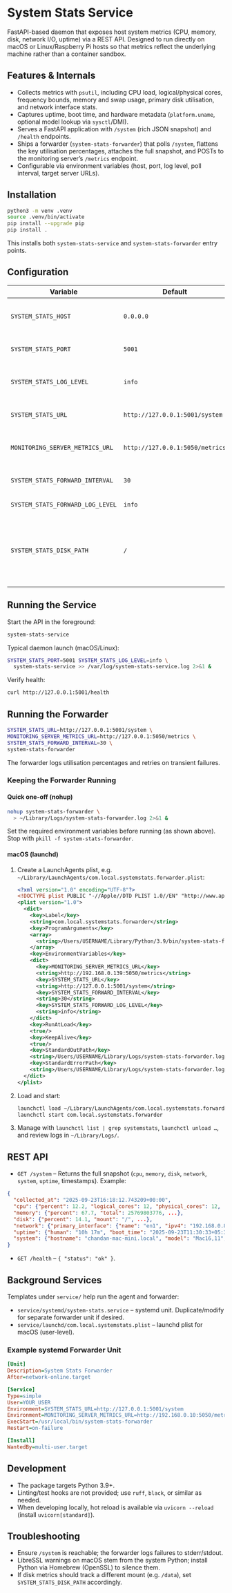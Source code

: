 # System Stats Service

FastAPI-based daemon that exposes host system metrics (CPU, memory, disk, network I/O, uptime) via a REST API. Designed to run directly on macOS or Linux/Raspberry Pi hosts so that metrics reflect the underlying machine rather than a container sandbox.

## Features & Internals
- Collects metrics with `psutil`, including CPU load, logical/physical cores, frequency bounds, memory and swap usage, primary disk utilisation, and network interface stats.
- Captures uptime, boot time, and hardware metadata (`platform.uname`, optional model lookup via `sysctl`/DMI).
- Serves a FastAPI application with `/system` (rich JSON snapshot) and `/health` endpoints.
- Ships a forwarder (`system-stats-forwarder`) that polls `/system`, flattens the key utilisation percentages, attaches the full snapshot, and POSTs to the monitoring server’s `/metrics` endpoint.
- Configurable via environment variables (host, port, log level, poll interval, target server URLs).

## Installation
```sh
python3 -m venv .venv
source .venv/bin/activate
pip install --upgrade pip
pip install .
```
This installs both `system-stats-service` and `system-stats-forwarder` entry points.

## Configuration
| Variable | Default | Description |
|----------|---------|-------------|
| `SYSTEM_STATS_HOST` | `0.0.0.0` | Bind address for the FastAPI service. |
| `SYSTEM_STATS_PORT` | `5001` | Port for the FastAPI service. |
| `SYSTEM_STATS_LOG_LEVEL` | `info` | Logging level for the FastAPI service. |
| `SYSTEM_STATS_URL` | `http://127.0.0.1:5001/system` | Forwarder source endpoint. |
| `MONITORING_SERVER_METRICS_URL` | `http://127.0.0.1:5050/metrics` | Forwarder destination (Flask server). |
| `SYSTEM_STATS_FORWARD_INTERVAL` | `30` | Seconds between polls. |
| `SYSTEM_STATS_FORWARD_LOG_LEVEL` | `info` | Forwarder log level. |
| `SYSTEM_STATS_DISK_PATH` | `/` | Root path for disk usage metrics (override for alternative mounts). |

## Running the Service
Start the API in the foreground:
```sh
system-stats-service
```
Typical daemon launch (macOS/Linux):
```sh
SYSTEM_STATS_PORT=5001 SYSTEM_STATS_LOG_LEVEL=info \
  system-stats-service >> /var/log/system-stats-service.log 2>&1 &
```
Verify health:
```sh
curl http://127.0.0.1:5001/health
```

## Running the Forwarder
```sh
SYSTEM_STATS_URL=http://127.0.0.1:5001/system \
MONITORING_SERVER_METRICS_URL=http://127.0.0.1:5050/metrics \
SYSTEM_STATS_FORWARD_INTERVAL=30 \
system-stats-forwarder
```
The forwarder logs utilisation percentages and retries on transient failures.

### Keeping the Forwarder Running

#### Quick one-off (nohup)
```sh
nohup system-stats-forwarder \
  > ~/Library/Logs/system-stats-forwarder.log 2>&1 &
```
Set the required environment variables before running (as shown above). Stop with `pkill -f system-stats-forwarder`.

#### macOS (launchd)
1. Create a LaunchAgents plist, e.g. `~/Library/LaunchAgents/com.local.systemstats.forwarder.plist`:
   ```xml
   <?xml version="1.0" encoding="UTF-8"?>
   <!DOCTYPE plist PUBLIC "-//Apple//DTD PLIST 1.0//EN" "http://www.apple.com/DTDs/PropertyList-1.0.dtd">
   <plist version="1.0">
     <dict>
       <key>Label</key>
       <string>com.local.systemstats.forwarder</string>
       <key>ProgramArguments</key>
       <array>
         <string>/Users/USERNAME/Library/Python/3.9/bin/system-stats-forwarder</string>
       </array>
       <key>EnvironmentVariables</key>
       <dict>
         <key>MONITORING_SERVER_METRICS_URL</key>
         <string>http://192.168.0.139:5050/metrics</string>
         <key>SYSTEM_STATS_URL</key>
         <string>http://127.0.0.1:5001/system</string>
         <key>SYSTEM_STATS_FORWARD_INTERVAL</key>
         <string>30</string>
         <key>SYSTEM_STATS_FORWARD_LOG_LEVEL</key>
         <string>info</string>
       </dict>
       <key>RunAtLoad</key>
       <true/>
       <key>KeepAlive</key>
       <true/>
       <key>StandardOutPath</key>
       <string>/Users/USERNAME/Library/Logs/system-stats-forwarder.log</string>
       <key>StandardErrorPath</key>
       <string>/Users/USERNAME/Library/Logs/system-stats-forwarder.log</string>
     </dict>
   </plist>
   ```
2. Load and start:
   ```sh
   launchctl load ~/Library/LaunchAgents/com.local.systemstats.forwarder.plist
   launchctl start com.local.systemstats.forwarder
   ```
3. Manage with `launchctl list | grep systemstats`, `launchctl unload …`, and review logs in `~/Library/Logs/`.

## REST API
- `GET /system` – Returns the full snapshot (`cpu`, `memory`, `disk`, `network`, `system`, `uptime`, timestamps). Example:
```json
{
  "collected_at": "2025-09-23T16:18:12.743209+00:00",
  "cpu": {"percent": 12.2, "logical_cores": 12, "physical_cores": 12, ...},
  "memory": {"percent": 67.7, "total": 25769803776, ...},
  "disk": {"percent": 14.1, "mount": "/", ...},
  "network": {"primary_interface": {"name": "en1", "ipv4": "192.168.0.82", ...}},
  "uptime": {"human": "10h 17m", "boot_time": "2025-09-23T11:30:33+05:30"},
  "system": {"hostname": "chandan-mac-mini.local", "model": "Mac16,11", ...}
}
```
- `GET /health` – `{ "status": "ok" }`.

## Background Services
Templates under `service/` help run the agent and forwarder:
- `service/systemd/system-stats.service` – systemd unit. Duplicate/modify for separate forwarder unit if desired.
- `service/launchd/com.local.systemstats.plist` – launchd plist for macOS (user-level).

### Example systemd Forwarder Unit
```ini
[Unit]
Description=System Stats Forwarder
After=network-online.target

[Service]
Type=simple
User=YOUR_USER
Environment=SYSTEM_STATS_URL=http://127.0.0.1:5001/system
Environment=MONITORING_SERVER_METRICS_URL=http://192.168.0.10:5050/metrics
ExecStart=/usr/local/bin/system-stats-forwarder
Restart=on-failure

[Install]
WantedBy=multi-user.target
```

## Development
- The package targets Python 3.9+.
- Linting/test hooks are not provided; use `ruff`, `black`, or similar as needed.
- When developing locally, hot reload is available via `uvicorn --reload` (install `uvicorn[standard]`).

## Troubleshooting
- Ensure `/system` is reachable; the forwarder logs failures to stderr/stdout.
- LibreSSL warnings on macOS stem from the system Python; install Python via Homebrew (OpenSSL) to silence them.
- If disk metrics should track a different mount (e.g. `/data`), set `SYSTEM_STATS_DISK_PATH` accordingly.

